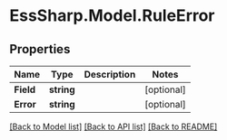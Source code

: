 # EssSharp.Model.RuleError

## Properties

Name | Type | Description | Notes
------------ | ------------- | ------------- | -------------
**Field** | **string** |  | [optional] 
**Error** | **string** |  | [optional] 

[[Back to Model list]](../README.md#documentation-for-models) [[Back to API list]](../README.md#documentation-for-api-endpoints) [[Back to README]](../README.md)

